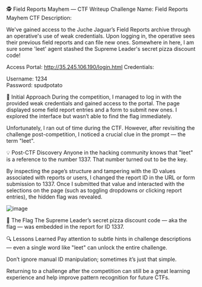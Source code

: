 🕵️ Field Reports Mayhem — CTF Writeup
Challenge Name: Field Reports Mayhem
CTF Description:

We've gained access to the Juche Jaguar’s Field Reports archive through an operative's use of weak credentials. Upon logging in, the operative sees their previous field reports and can file new ones. Somewhere in here, I am sure some 'leet' agent stashed the Supreme Leader's secret pizza discount code!

Access Portal: http://35.245.106.190/login.html
Credentials:

Username: 1234  
Password: spudpotato

🧠 Initial Approach
During the competition, I managed to log in with the provided weak credentials and gained access to the portal. The page displayed some field report entries and a form to submit new ones. I explored the interface but wasn’t able to find the flag immediately.

Unfortunately, I ran out of time during the CTF. However, after revisiting the challenge post-competition, I noticed a crucial clue in the prompt — the term "leet".

💡 Post-CTF Discovery
Anyone in the hacking community knows that "leet" is a reference to the number 1337. That number turned out to be the key.

By inspecting the page’s structure and tampering with the ID values associated with reports or users, I changed the report ID in the URL or form submission to 1337. Once I submitted that value and interacted with the selections on the page (such as toggling dropdowns or clicking report entries), the hidden flag was revealed.

![image](https://github.com/user-attachments/assets/6c0eb7d0-bd1a-4291-a3d1-331b03a080ec)

🏁 The Flag
The Supreme Leader’s secret pizza discount code — aka the flag — was embedded in the report for ID 1337.

🔍 Lessons Learned
Pay attention to subtle hints in challenge descriptions — even a single word like "leet" can unlock the entire challenge.

Don’t ignore manual ID manipulation; sometimes it’s just that simple.

Returning to a challenge after the competition can still be a great learning experience and help improve pattern recognition for future CTFs.
